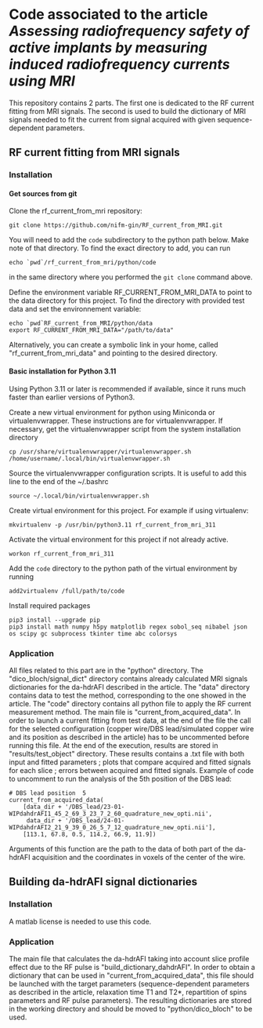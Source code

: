 # Code associated to the article *Assessing radiofrequency safety of active implants by measuring induced radiofrequency currents using MRI*
This repository contains 2 parts. The first one is dedicated to the RF current fitting from MRI signals. The second is used to build the dictionary of MRI signals needed to fit the current from signal acquired with given sequence-dependent parameters.

## RF current fitting from MRI signals
### Installation
#### Get sources from git

Clone the rf_current_from_mri repository:
```shell script
git clone https://github.com/nifm-gin/RF_current_from_MRI.git
```

You will need to add the `code` subdirectory to the python path below. Make note of that directory. To find the exact directory to add, you can run
```shell script
echo `pwd`/rf_current_from_mri/python/code
```
in the same directory where you performed the `git clone` command above.

Define the environment variable RF_CURRENT_FROM_MRI_DATA to point to the data directory for this project.
To find the directory with provided test data and set the environnement variable:
```
echo `pwd`RF_current_from_MRI/python/data
export RF_CURRENT_FROM_MRI_DATA="/path/to/data"
```
Alternatively, you can create a symbolic link in your home, called "rf_current_from_mri_data" and pointing to the desired directory.

#### Basic installation for Python 3.11

Using Python 3.11 or later is recommended if available, since it runs much faster than
earlier versions of Python3.

Create a new virtual environment for python using Miniconda or virtualenvwrapper.
These instructions are for virtualenvwrapper. If necessary, get the virtualenvwrapper script from the system installation directory
```shell script
cp /usr/share/virtualenvwrapper/virtualenvwrapper.sh /home/username/.local/bin/virtualenvwrapper.sh
```

Source the virtualenvwrapper configuration scripts. It is useful to add this line to the end of 
the ~/.bashrc
```shell script
source ~/.local/bin/virtualenvwrapper.sh
```
Create virtual environment for this project. For example if using virtualenv:
```shell script
mkvirtualenv -p /usr/bin/python3.11 rf_current_from_mri_311
```

Activate the virtual environment for this project if not already active.
```shell script
workon rf_current_from_mri_311
```

Add the `code` directory to the python path of the virtual environment by running
```shell script
add2virtualenv /full/path/to/code
```

Install required packages
```shell script
pip3 install --upgrade pip
pip3 install math numpy h5py matplotlib regex sobol_seq nibabel json os scipy gc subprocess tkinter time abc colorsys
```

### Application
All files related to this part are in the "python" directory. The "dico_bloch/signal_dict" directory contains already calculated MRI signals dictionaries for the da-hdrAFI described in the article. The "data" directory contains data to test the method, corresponding to the one showed in the article. The "code" directory contains all python file to apply the RF current measurement method.
The main file is "current_from_acquired_data". In order to launch a current fitting from test data, at the end of the file the call for the selected configuration (copper wire/DBS lead/simulated copper wire and its position as described in the article) has to be uncommented before running this file. At the end of the execution, results are stored in "results/test_object" directory. These results contains a .txt file with both input and fitted parameters ; plots that compare acquired and fitted signals for each slice ; errors between acquired and fitted signals.
Example of code to uncomment to run the analysis of the 5th position of the DBS lead:
```
# DBS lead position  5
current_from_acquired_data(
    [data_dir + '/DBS_lead/23-01-WIPdahdrAFI1_45_2_69_3_23_7_2_60_quadrature_new_opti.nii',
     data_dir + '/DBS_lead/24-01-WIPdahdrAFI2_21_9_39_0_26_5_7_12_quadrature_new_opti.nii'],
    [113.1, 67.8, 0.5, 114.2, 66.9, 11.9])
```
Arguments of this function are the path to the data of both part of the da-hdrAFI acquisition and the coordinates in voxels of the center of the wire.

## Building da-hdrAFI signal dictionaries
### Installation
A matlab license is needed to use this code.
### Application
The main file that calculates the da-hdrAFI taking into account slice profile effect due to the RF pulse is "build_dictionary_dahdrAFI". In order to obtain a dictionary that can be used in "current_from_acquired_data", this file should be launched with the target parameters (sequence-dependent parameters as described in the article, relaxation time T1 and T2*, repartition of spins parameters and RF pulse parameters). The resulting dictionaries are stored in the working directory and should be moved to "python/dico_bloch" to be used. 

